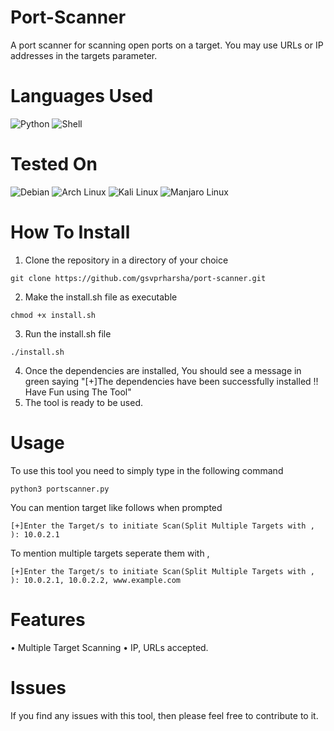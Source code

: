 # Port-Scanner
A port scanner for scanning open ports on a target. You may use URLs or IP addresses in the targets parameter. 

# Languages Used
![Python](https://img.shields.io/badge/Python-3776AB?style=for-the-badge&logo=python&logoColor=white) ![Shell](https://img.shields.io/badge/Shell_Script-121011?style=for-the-badge&logo=gnu-bash&logoColor=white)

# Tested On

![Debian](https://img.shields.io/badge/Debian-A81D33?style=for-the-badge&logo=debian&logoColor=white) ![Arch Linux](https://img.shields.io/badge/Arch_Linux-1793D1?style=for-the-badge&logo=arch-linux&logoColor=white) ![Kali Linux](https://img.shields.io/badge/Kali_Linux-557C94?style=for-the-badge&logo=kali-linux&logoColor=white) ![Manjaro Linux](https://img.shields.io/badge/manjaro-35BF5C?style=for-the-badge&logo=manjaro&logoColor=white) 

# How To Install
1. Clone the repository in a directory of your choice
```
git clone https://github.com/gsvprharsha/port-scanner.git
```
2. Make the install.sh file as executable
```
chmod +x install.sh
```
3. Run the install.sh file
```
./install.sh
```
4. Once the dependencies are installed, You should see a message in green saying "[+]The dependencies have been successfully installed !! Have Fun using The Tool"
5. The tool is ready to be used.

# Usage 
To use this tool you need to simply type in the following command
```
python3 portscanner.py
```
You can mention target like follows when prompted
```
[+]Enter the Target/s to initiate Scan(Split Multiple Targets with , ): 10.0.2.1
```
To mention multiple targets seperate them with ,
```
[+]Enter the Target/s to initiate Scan(Split Multiple Targets with , ): 10.0.2.1, 10.0.2.2, www.example.com
```

# Features
• Multiple Target Scanning
• IP, URLs accepted.

# Issues
If you find any issues with this tool, then please feel free to contribute to it.
